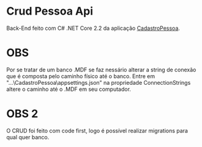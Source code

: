 # Crud Pessoa Api
Back-End feito com C# .NET Core 2.2 da aplicação [CadastroPessoa](https://github.com/rusleysantos/crud-pessoa-web).

# OBS
Por se tratar de um banco .MDF se faz nessário alterar a string de conexão que é composta pelo caminho físico até o banco.
Entre em "...\CadastroPessoa\appsettings.json" na propriedade ConnectionStrings altere o caminho até o .MDF em seu computador. 

# OBS 2
O CRUD foi feito com code first, logo é possível realizar migrations para qual quer banco.

